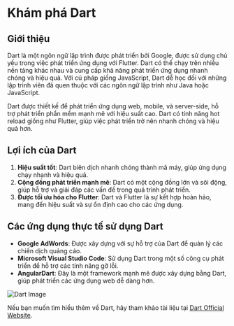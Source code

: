 
# Khám phá Dart

## Giới thiệu

Dart là một ngôn ngữ lập trình được phát triển bởi Google, được sử dụng chủ yếu trong việc phát triển ứng dụng với Flutter. Dart có thể chạy trên nhiều nền tảng khác nhau và cung cấp khả năng phát triển ứng dụng nhanh chóng và hiệu quả. Với cú pháp giống JavaScript, Dart dễ học đối với những lập trình viên đã quen thuộc với các ngôn ngữ lập trình như Java hoặc JavaScript.

Dart được thiết kế để phát triển ứng dụng web, mobile, và server-side, hỗ trợ phát triển phần mềm mạnh mẽ với hiệu suất cao. Dart có tính năng hot reload giống như Flutter, giúp việc phát triển trở nên nhanh chóng và hiệu quả hơn.

## Lợi ích của Dart

1. **Hiệu suất tốt**: Dart biên dịch nhanh chóng thành mã máy, giúp ứng dụng chạy nhanh và hiệu quả.
2. **Cộng đồng phát triển mạnh mẽ**: Dart có một cộng đồng lớn và sôi động, giúp hỗ trợ và giải đáp các vấn đề trong quá trình phát triển.
3. **Được tối ưu hóa cho Flutter**: Dart và Flutter là sự kết hợp hoàn hảo, mang đến hiệu suất và sự ổn định cao cho các ứng dụng.

## Các ứng dụng thực tế sử dụng Dart

- **Google AdWords**: Được xây dựng với sự hỗ trợ của Dart để quản lý các chiến dịch quảng cáo.
- **Microsoft Visual Studio Code**: Sử dụng Dart trong một số công cụ phát triển để hỗ trợ các tính năng gỡ lỗi.
- **AngularDart**: Đây là một framework mạnh mẽ được xây dựng bằng Dart, giúp phát triển các ứng dụng web dễ dàng hơn.

![Dart Image](https://example.com/dart-article.jpg)

Nếu bạn muốn tìm hiểu thêm về Dart, hãy tham khảo tài liệu tại [Dart Official Website](https://dart.dev).

